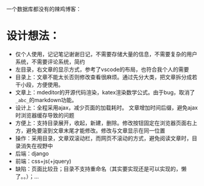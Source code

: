 一个数据库都没有的辣鸡博客：
# 设计想法：
- 仅个人使用，记记笔记谢谢日记，不需要存储大量的信息，不需要复杂的用户系统，不需要评论系统，简约
- 左目录，右文章的显示方式，参考了vscode的布局，也符合我个人的需要
- 目录上：文章不能太长否则修改查看很麻烦。通过先分大类，把文章拆分成若干小段，方便使用。 
- 文章上：mdeditor的开源代码渲染，katex渲染数学公式。由于bug，取消了`_abc_`的markdown功能。 
- 设计上：全程采用ajax，减少页面的加载耗时。 文章增加时间后缀，避免ajax时浏览器缓存导致的问题
- 方便上：支持目录展开，收起，新建，删除。修改按钮固定在浏览器页面右上方，避免要滚到文章末尾才能修改。修改与文章显示在同一位置
- 操作：采用目录，文章双滚动栏，而网页不滚动的方式，避免阅读文章时，目录消失在视野中
- 后端：django
- 前端：css+js(+jquery)
- 缺陷：页面比较丑；目录不支持重命名（其实要实现还是可以实现的，懒了。。）；...
